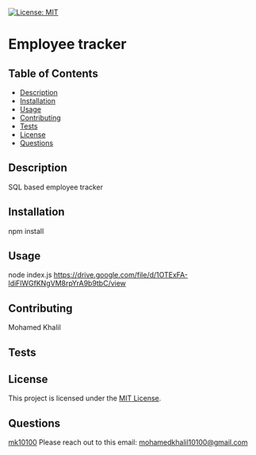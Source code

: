[![License: MIT](https://img.shields.io/badge/License-MIT-brightgreen.svg)](https://opensource.org/licenses/MIT)

# Employee tracker

## Table of Contents

- [Description](#description)
- [Installation](#installation)
- [Usage](#usage)
- [Contributing](#contributing)
- [Tests](#tests)
- [License](#license)
- [Questions](#questions)

## Description

SQL based employee tracker

## Installation

npm install

## Usage

node index.js
https://drive.google.com/file/d/1OTExFA-ldiFlWGfKNgVM8rpYrA9b9tbC/view

## Contributing

Mohamed Khalil

## Tests

## License

This project is licensed under the [MIT License](https://opensource.org/licenses/MIT).

## Questions

[mk10100](https://github.com/mk10100)
Please reach out to this email: mohamedkhalil10100@gmail.com
